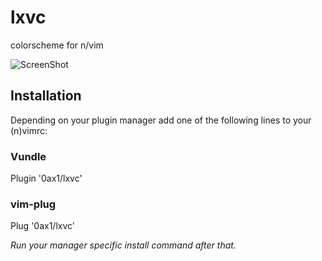 # lxvc
colorscheme for n/vim

![ScreenShot](https://raw.github.com/0ax1/lx/master/pictures/lx-colorscheme.jpg)

## Installation
Depending on your plugin manager add one of the following lines to your (n)vimrc:
### Vundle
Plugin '0ax1/lxvc'
### vim-plug
Plug '0ax1/lxvc'

*Run your manager specific install command after that.*
